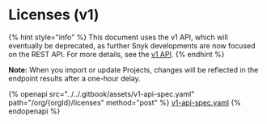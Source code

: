 # Licenses (v1)

{% hint style="info" %}
This document uses the v1 API, which will eventually be deprecated, as further Snyk developments are now focused on the REST API. For more details, see the [v1 API](../v1-api.md).
{% endhint %}

**Note:** When you import or update Projects, changes will be reflected in the endpoint results after a one-hour delay.

{% openapi src="../../.gitbook/assets/v1-api-spec.yaml" path="/org/{orgId}/licenses" method="post" %}
[v1-api-spec.yaml](../../.gitbook/assets/v1-api-spec.yaml)
{% endopenapi %}
